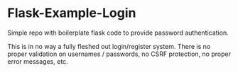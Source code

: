 # Flask-Example-Login
Simple repo with boilerplate flask code to provide password authentication.

This is in no way a fully fleshed out login/register system. There is no proper validation on usernames / passwords, no CSRF protection, no proper error messages, etc. 